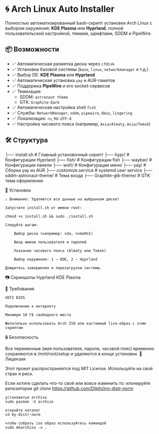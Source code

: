 # 🌀 Arch Linux Auto Installer

Полностью автоматизированный bash-скрипт установки Arch Linux с выбором окружения: **KDE Plasma** или **Hyprland**, полной пользовательской настройкой, темами, шрифтами, SDDM и PipeWire.

## 📦 Возможности

- ✅ Автоматическая разметка диска через `cfdisk`
- ✅ Установка базовой системы (`base`, `linux`, `networkmanager` и т.д.)
- ✅ Выбор DE: **KDE Plasma** или **Hyprland**
- ✅ Автоматическая установка `yay` и AUR-пакетов
- ✅ Поддержка **PipeWire** и его socket-сервисов
- ✅ Темизация:
  - SDDM: `astronaut theme`
  - GTK: `Graphite-Dark`
- ✅ Автоматическая настройка shell `fish`
- ✅ Службы: `NetworkManager`, `sddm`, `pipewire`, `dbus`, `lingering`
- ✅ Локализация: `ru_RU.UTF-8`
- ✅ Настройка часового пояса (например, `Asia/Almaty`, `Asia/Tomsk`)

## 🛠 Структура


├── install.sh                 # Главный установочный скрипт
├── hypr/                     # Конфигурации Hyprland
├── fish/                     # Конфигурации fish
├── waybar/                   # Конфигурации панели
├── wofi/                     # Конфигурации меню
├── yay/                      # Сборка yay из AUR
├── customize.service         # systemd user service
├── sddm-astronaut-theme/     # Тема входа
├── Graphite-gtk-theme/       # GTK тема оформления

🚀 Установка

    ⚠️ Внимание: Удаляются все данные на выбранном диске!

    Запустите install.sh от имени root:

    chmod +x install.sh && sudo ./install.sh

    Следуйте шагам:

        Выбор диска (например: sda, nvme0n1)

        Ввод имени пользователя и паролей

        Указание часового пояса (Almaty или Tomsk)

        Выбор окружения: 1 — KDE, 2 — Hyprland

    Дождитесь завершения и перезагрузки системы.

📷 Скриншоты
Hyprland	KDE Plasma

🧠 Требования

    UEFI BIOS

    Подключение к интернету

    Минимум 10 ГБ свободного места

    Желательно использовать Arch ISO или кастомный live-образ с этим скриптом

🔒 Безопасность

Все переменные (имя пользователя, пароли, часовой пояс) временно сохраняются в /mnt/root/setup и удаляются в конце установки.
📜 Лицензия

Этот проект распространяется под MIT License. Используйте на свой страх и риск.


Если хотите сделать что-то своё или вовсе изменить то:
    клонируйте репозитории
    git clone https://github.com/Dilphi/my-distr-norm

    установитье archiso
    sudo pacman -S archiso

    откройте каталог
    cd my-distr-norm

    чтобы собрать iso образ вспользуйтесь командой
    sudo mkarchiso -v .

